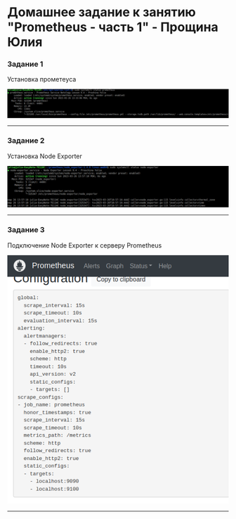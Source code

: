 # Домашнее задание к занятию "Prometheus - часть 1" - Прощина Юлия

### Задание 1

Установка прометeуса

![Шаблон](https://github.com/JulianP-P/sys-homework/blob/prometheus-part1/img/img1.png)


---

### Задание 2

Установка Node Exporter

![Aгенты подключены к серверу](https://github.com/JulianP-P/sys-homework/blob/prometheus-part1/img/img2.png)

---

### Задание 3

Подключение Node Exporter к серверу Prometheus

![Дашборд](https://github.com/JulianP-P/sys-homework/blob/prometheus-part1/img/img3.png)

---

